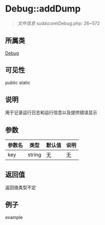 # Debug::addDump

> *文件信息* suda\core\Debug.php: 26~572
## 所属类 

[Debug](../Debug.md)

## 可见性

  public  static
## 说明

用于记录运行日志和运行信息以及提供错误显示

## 参数

| 参数名 | 类型 | 默认值 | 说明 |
|--------|-----|-------|-------|
| key |  string | 无 | 无 |

## 返回值
返回值类型不定

## 例子

example